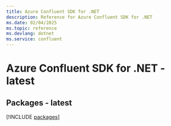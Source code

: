 ```yaml
---
title: Azure Confluent SDK for .NET
description: Reference for Azure Confluent SDK for .NET
ms.date: 02/04/2025
ms.topic: reference
ms.devlang: dotnet
ms.service: confluent
---
```

# Azure Confluent SDK for .NET - latest
## Packages - latest
[!INCLUDE [packages](confluent-index.md)]